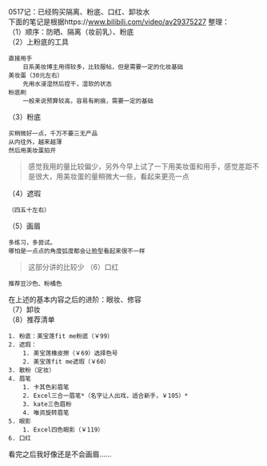 0517记：已经购买隔离、粉底、口红、卸妆水  
下面的笔记是根据https://www.bilibili.com/video/av29375227 整理：  
（1）顺序：防晒、隔离（妆前乳）、粉底  
（2）上粉底的工具  

	直接用手  
		日系美妆博主用得较多，比较服帖，但是需要一定的化妆基础
	美妆蛋（30元左右）  
		先用水浸湿然后捏干，湿软的状态
	粉底刷  
		一般来说预算较高，容易有刷痕，需要一定的基础  

（3）粉底  

	买稍微好一点，千万不要三无产品  
	从内往外，越来越薄  
	然后用美妆蛋拍开  
>感觉我用的量比较偏少，另外今早上试了一下用美妆蛋和用手，感觉差距不是很大，用美妆蛋的量稍微大一些，看起来更亮一点

（4）遮瑕  

	（四五十左右）  

（5）画眉  

	多练习，多尝试。
	哪怕是一点点的角度弧度都会让脸型看起来很不一样
>这部分讲的比较少
（6）口红  

	推荐豆沙色、粉橘色  
在上述的基本内容之后的进阶：眼妆、修容  
（7）卸妆  
（8）推荐清单  

	1. 粉底：美宝莲fit me粉底（￥99）
	2. 遮瑕：
		1. 美宝莲橡皮擦（￥69）选择色号
		2. 美宝莲fit me遮瑕（￥60）
	3. 散粉（定妆）
	4. 眉笔
		1. 卡其色彩眉笔
		2. Excel三合一眉笔*（名字让人出戏，适合新手，￥105）*
		3. kate三色眉粉
		4. 唯资旋转眉笔
	5. 眼影
		1. Excel四色眼影（￥119）
	6. 口红  

看完之后我好像还是不会画眉……
